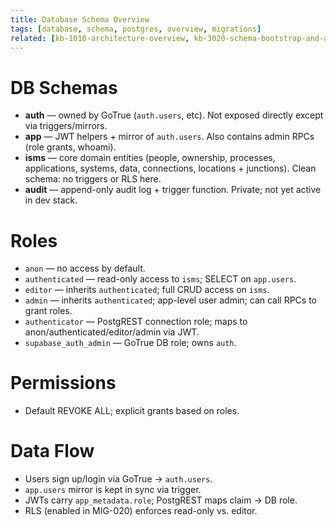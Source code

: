 ```yaml
---
title: Database Schema Overview
tags: [database, schema, postgres, overview, migrations]
related: [kb-1010-architecture-overview, kb-3020-schema-bootstrap-and-app, kb-3030-schema-isms]
---
```


# DB Schemas
- **auth** — owned by GoTrue (`auth.users`, etc). Not exposed directly except via triggers/mirrors.  
- **app** — JWT helpers + mirror of `auth.users`. Also contains admin RPCs (role grants, whoami).  
- **isms** — core domain entities (people, ownership, processes, applications, systems, data, connections, locations + junctions). Clean schema: no triggers or RLS here.  
- **audit** — append-only audit log + trigger function. Private; not yet active in dev stack.

# Roles
- `anon` — no access by default.  
- `authenticated` — read-only access to `isms`; SELECT on `app.users`.  
- `editor` — inherits `authenticated`; full CRUD access on `isms`.  
- `admin` — inherits `authenticated`; app-level user admin; can call RPCs to grant roles.  
- `authenticator` — PostgREST connection role; maps to anon/authenticated/editor/admin via JWT.  
- `supabase_auth_admin` — GoTrue DB role; owns `auth`.

# Permissions
- Default REVOKE ALL; explicit grants based on roles.

# Data Flow
- Users sign up/login via GoTrue → `auth.users`.  
- `app.users` mirror is kept in sync via trigger.  
- JWTs carry `app_metadata.role`; PostgREST maps claim → DB role.  
- RLS (enabled in MIG-020) enforces read-only vs. editor.
